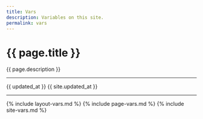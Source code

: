 ```yaml
---
title: Vars
description: Variables on this site.
permalink: vars
---
```


# {{ page.title }}

{{ page.description }}

---

{{ updated_at }}
{{ site.updated_at }}

---

{% include layout-vars.md %}
{% include page-vars.md %}
{% include site-vars.md %}
